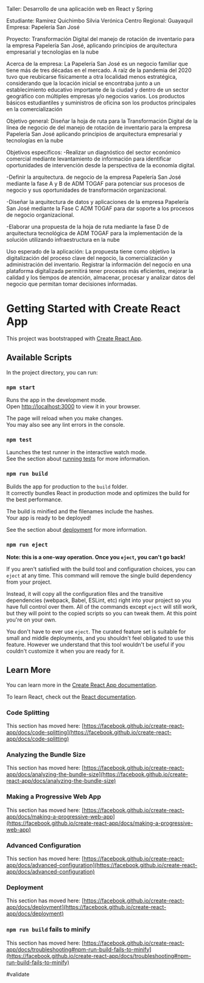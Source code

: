 
Taller: Desarrollo de una aplicación web en React y Spring

Estudiante: Ramírez Quichimbo Silvia Verónica Centro Regional: Guayaquil Empresa: Papelería San José

Proyecto: Transformación Digital del manejo de rotación de inventario para la empresa Papelería San José, aplicando principios de arquitectura empresarial y tecnologías en la nube

Acerca de la empresa: La Papelería San José es un negocio familiar que tiene más de tres décadas en el mercado. A raíz de la pandemia del 2020 tuvo que reubicarse físicamente a otra localidad menos estratégica, considerando que la locación inicial se encontraba junto a un establecimiento educativo importante de la ciudad y dentro de un sector geográfico con múltiples empresas y/o negocios varios. Los productos básicos estudiantiles y suministros de oficina son los productos principales en la comercialización

Objetivo general: Diseñar la hoja de ruta para la Transformación Digital de la línea de negocio de del manejo de rotación de inventario para la empresa Papelería San José aplicando principios de arquitectura empresarial y tecnologías en la nube

Objetivos específicos: -Realizar un diagnóstico del sector económico comercial mediante levantamiento de información para identificar oportunidades de intervención desde la perspectiva de la economía digital.

-Definir la arquitectura. de negocio de la empresa Papelería San José mediante la fase A y B de ADM TOGAF para potenciar sus procesos de negocio y sus oportunidades de transformación organizacional.

-Diseñar la arquitectura de datos y aplicaciones de la empresa Papelería San José mediante la Fase C ADM TOGAF para dar soporte a los procesos de negocio organizacional.

-Elaborar una propuesta de la hoja de ruta mediante la fase D de arquitectura tecnológica de ADM TOGAF para la implementación de la solución utilizando infraestructura en la nube

Uso esperado de la aplicación: La propuesta tiene como objetivo la digitalización del proceso clave del negocio, la comercialización y administración del inventario. Registrar la información del negocio en una plataforma digitalizada permitirá tener procesos más eficientes, mejorar la calidad y los tiempos de atención, almacenar, procesar y analizar datos del negocio que permitan tomar decisiones informadas.



# Getting Started with Create React App

This project was bootstrapped with [Create React App](https://github.com/facebook/create-react-app).

## Available Scripts

In the project directory, you can run:

### `npm start`

Runs the app in the development mode.\
Open [http://localhost:3000](http://localhost:3000) to view it in your browser.

The page will reload when you make changes.\
You may also see any lint errors in the console.

### `npm test`

Launches the test runner in the interactive watch mode.\
See the section about [running tests](https://facebook.github.io/create-react-app/docs/running-tests) for more information.

### `npm run build`

Builds the app for production to the `build` folder.\
It correctly bundles React in production mode and optimizes the build for the best performance.

The build is minified and the filenames include the hashes.\
Your app is ready to be deployed!

See the section about [deployment](https://facebook.github.io/create-react-app/docs/deployment) for more information.

### `npm run eject`

**Note: this is a one-way operation. Once you `eject`, you can't go back!**

If you aren't satisfied with the build tool and configuration choices, you can `eject` at any time. This command will remove the single build dependency from your project.

Instead, it will copy all the configuration files and the transitive dependencies (webpack, Babel, ESLint, etc) right into your project so you have full control over them. All of the commands except `eject` will still work, but they will point to the copied scripts so you can tweak them. At this point you're on your own.

You don't have to ever use `eject`. The curated feature set is suitable for small and middle deployments, and you shouldn't feel obligated to use this feature. However we understand that this tool wouldn't be useful if you couldn't customize it when you are ready for it.

## Learn More

You can learn more in the [Create React App documentation](https://facebook.github.io/create-react-app/docs/getting-started).

To learn React, check out the [React documentation](https://reactjs.org/).

### Code Splitting

This section has moved here: [https://facebook.github.io/create-react-app/docs/code-splitting](https://facebook.github.io/create-react-app/docs/code-splitting)

### Analyzing the Bundle Size

This section has moved here: [https://facebook.github.io/create-react-app/docs/analyzing-the-bundle-size](https://facebook.github.io/create-react-app/docs/analyzing-the-bundle-size)

### Making a Progressive Web App

This section has moved here: [https://facebook.github.io/create-react-app/docs/making-a-progressive-web-app](https://facebook.github.io/create-react-app/docs/making-a-progressive-web-app)

### Advanced Configuration

This section has moved here: [https://facebook.github.io/create-react-app/docs/advanced-configuration](https://facebook.github.io/create-react-app/docs/advanced-configuration)

### Deployment

This section has moved here: [https://facebook.github.io/create-react-app/docs/deployment](https://facebook.github.io/create-react-app/docs/deployment)

### `npm run build` fails to minify

This section has moved here: [https://facebook.github.io/create-react-app/docs/troubleshooting#npm-run-build-fails-to-minify](https://facebook.github.io/create-react-app/docs/troubleshooting#npm-run-build-fails-to-minify)

#validate
